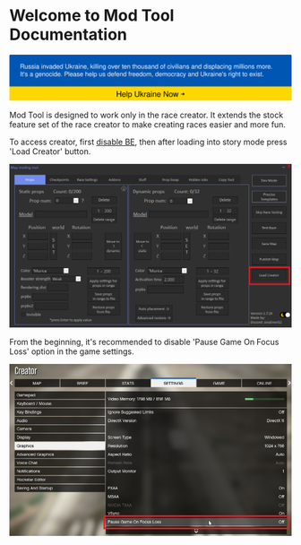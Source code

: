 # Welcome to Mod Tool Documentation

<a target="_blank" rel="nofollow noopener" href="https://github.com/vshymanskyy/StandWithUkraine/blob/main/docs/README.md"><img src="https://raw.githubusercontent.com/vshymanskyy/StandWithUkraine/main/banner2-direct.svg" alt="SWUbanner"></a>

Mod Tool is designed to work only in the race creator. It extends the stock feature set of the race creator to make creating races easier and more fun.

To access creator, first [disable BE](tips/disable-be), then after loading into story mode press 'Load Creator' button.

![Load Creator](assets/images/introduction/img01.png)

From the beginning, it's recommended to disable 'Pause Game On Focus Loss' option in the game settings.

![Pause](assets/images/introduction/img02.png)